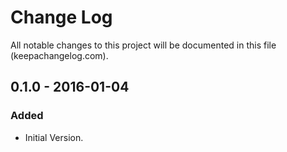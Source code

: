 # Change Log
All notable changes to this project will be documented in this file (keepachangelog.com).

## 0.1.0 - 2016-01-04
### Added
- Initial Version.
